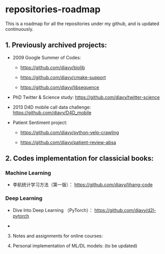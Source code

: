 # repositories-roadmap
This is a roadmap for all the repositories under my github, and is updated continuously.

## 1. Previously archived projects:

- 2009 Google Summer of Codes: 
   - https://github.com/diavy/biolib 

   - https://github.com/diavy/cmake-support 

   - https://github.com/diavy/libsequence

- PhD Twitter & Science study:
https://github.com/diavy/twitter-science

- 2013 D4D mobile call data challenge:
https://github.com/diavy/D4D_mobile

- Patient Sentiment project:
   - https://github.com/diavy/python-yelp-crawling

   - https://github.com/diavy/patient-review-absa
                             
 
## 2. Codes implementation for classicial books:

### Machine Learning

- 李航统计学习方法（第一版）： https://github.com/diavy/lihang-code

### Deep Learning

- Dive Into Deep Learning （PyTorch）： https://github.com/diavy/d2l-pytorch

- 


3. Notes and assignments for online courses:


4. Personal implementation of ML/DL models: (to be updated)
